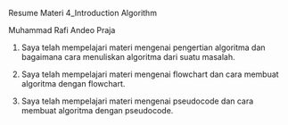 Resume Materi 4_Introduction Algorithm

Muhammad Rafi Andeo Praja

1. Saya telah mempelajari materi mengenai pengertian algoritma dan bagaimana cara menuliskan algoritma dari suatu masalah.

2. Saya telah mempelajari materi mengenai flowchart dan cara membuat algoritma dengan flowchart.

3. Saya telah mempelajari materi mengenai pseudocode dan cara membuat algoritma dengan pseudocode.
